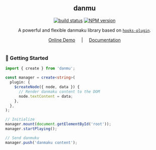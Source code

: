 <div align="center">
<h2>danmu</h2>

[![build status](https://github.com/imtaotao/danmu/actions/workflows/deploy.yml/badge.svg?branch=master)](https://github.com/imtaotao/danmu/actions/workflows/deploy.yml) [![NPM version](https://img.shields.io/npm/v/danmu.svg?color=a1b858&label=)](https://www.npmjs.com/package/danmu)

</div>

<div align="center">

A powerful and flexible danmaku library based on [`hooks-plugin`](https://github.com/imtaotao/hooks-plugin).

<a href="https://imtaotao.github.io/danmu/">Online Demo</a>
&nbsp;&nbsp;&nbsp;&nbsp;|&nbsp;&nbsp;&nbsp;&nbsp;
<a href="https://imtaotao.github.io/danmu/document/zh/">Documentation</a>

</div>

<h1></h1>

### 🚀 Getting Started

```ts
import { create } from 'danmu';

const manager = create<string>(
  plugin: {
    $createNode({ node, data }) {
      // Render danmaku content to the DOM
      node.textContent = data;
    },
  },
);

// Initialize
manager.mount(document.getElementById('root'));
manager.startPlaying();

// Send danmuku
manager.push('danmaku content');
```
